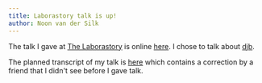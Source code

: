 ```yaml
---
title: Laborastory talk is up!
author: Noon van der Silk
---
```


The talk I gave at [The Laborastory](http://thelaborastory.com/) is online
[here](http://thelaborastory.com/stories/daniel-j-bernstein/). I chose to talk
about [djb](http://cr.yp.to/djb.html).

The planned transcript of my talk is [here](https://gist.github.com/silky/28f6aa8c080bd70282a6) 
which contains a correction by a friend that I didn't see before I gave talk.
